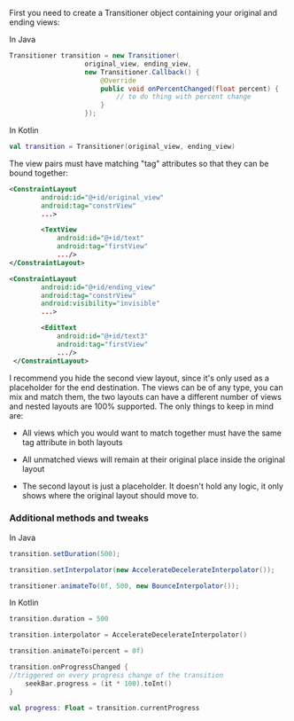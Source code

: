 First you need to create a Transitioner object containing your original and ending views:

In Java
```java
Transitioner transition = new Transitioner(
                   original_view, ending_view,                              
                   new Transitioner.Callback() {
                       @Override
                       public void onPercentChanged(float percent) {                                       
                           // to do thing with percent change
                       }
                   });
```
In Kotlin
```kotlin
val transition = Transitioner(original_view, ending_view)
```
The view pairs must have matching "tag" attributes so that they can be bound together:
```xml
<ConstraintLayout
        android:id="@+id/original_view"
        android:tag="constrView"
        ...>

        <TextView
            android:id="@+id/text"
            android:tag="firstView"
            .../>
</ConstraintLayout>

<ConstraintLayout
        android:id="@+id/ending_view"
        android:tag="constrView"
        android:visibility="invisible"
        ...>

        <EditText
            android:id="@+id/text3"
            android:tag="firstView"
            .../>
 </ConstraintLayout>
```
I recommend you hide the second view layout, since it's only used as a placeholder for the end destination.
The views can be of any type, you can mix and match them, the two layouts can have a different number of views and nested layouts are 100% supported. The only things to keep in mind are:

-  All views which you would want to match together must have the same tag attribute in both layouts

-  All unmatched views will remain at their original place inside the original layout

-  The second layout is just a placeholder. It doesn't hold any logic, it only shows where the original layout should move to.

### Additional methods and tweaks
In Java
```java
transition.setDuration(500);

transition.setInterpolator(new AccelerateDecelerateInterpolator());

transitioner.animateTo(0f, 500, new BounceInterpolator());
```
In Kotlin
```kotlin
transition.duration = 500

transition.interpolator = AccelerateDecelerateInterpolator()

transition.animateTo(percent = 0f)

transition.onProgressChanged {
//triggered on every progress change of the transition
    seekBar.progress = (it * 100).toInt()
}    
    
val progress: Float = transition.currentProgress
```
